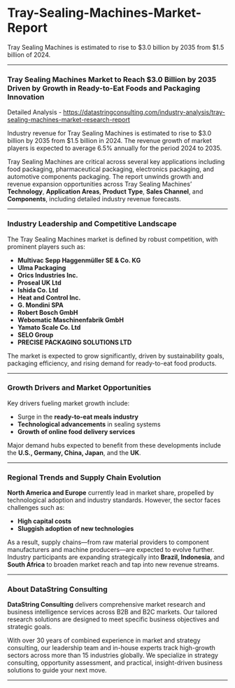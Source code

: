 # Tray-Sealing-Machines-Market-Report
Tray Sealing Machines is estimated to rise to $3.0 billion by 2035 from $1.5 billion of 2024.

---

### **Tray Sealing Machines Market to Reach \$3.0 Billion by 2035 Driven by Growth in Ready-to-Eat Foods and Packaging Innovation**

Detailed Analysis - https://datastringconsulting.com/industry-analysis/tray-sealing-machines-market-research-report

Industry revenue for Tray Sealing Machines is estimated to rise to \$3.0 billion by 2035 from \$1.5 billion in 2024. The revenue growth of market players is expected to average 6.5% annually for the period 2024 to 2035.

Tray Sealing Machines are critical across several key applications including food packaging, pharmaceutical packaging, electronics packaging, and automotive components packaging. The report unwinds growth and revenue expansion opportunities across Tray Sealing Machines’ **Technology**, **Application Areas**, **Product Type**, **Sales Channel**, and **Components**, including detailed industry revenue forecasts.

---

### **Industry Leadership and Competitive Landscape**

The Tray Sealing Machines market is defined by robust competition, with prominent players such as:

* **Multivac Sepp Haggenmüller SE & Co. KG**
* **Ulma Packaging**
* **Orics Industries Inc.**
* **Proseal UK Ltd**
* **Ishida Co. Ltd**
* **Heat and Control Inc.**
* **G. Mondini SPA**
* **Robert Bosch GmbH**
* **Webomatic Maschinenfabrik GmbH**
* **Yamato Scale Co. Ltd**
* **SELO Group**
* **PRECISE PACKAGING SOLUTIONS LTD**

The market is expected to grow significantly, driven by sustainability goals, packaging efficiency, and rising demand for ready-to-eat food products.

---

### **Growth Drivers and Market Opportunities**

Key drivers fueling market growth include:

* Surge in the **ready-to-eat meals industry**
* **Technological advancements** in sealing systems
* **Growth of online food delivery services**

Major demand hubs expected to benefit from these developments include the **U.S., Germany, China, Japan**, and the **UK**.

---

### **Regional Trends and Supply Chain Evolution**

**North America and Europe** currently lead in market share, propelled by technological adoption and industry standards. However, the sector faces challenges such as:

* **High capital costs**
* **Sluggish adoption of new technologies**

As a result, supply chains—from raw material providers to component manufacturers and machine producers—are expected to evolve further. Industry participants are expanding strategically into **Brazil, Indonesia**, and **South Africa** to broaden market reach and tap into new revenue streams.

---

### **About DataString Consulting**

**DataString Consulting** delivers comprehensive market research and business intelligence services across B2B and B2C markets. Our tailored research solutions are designed to meet specific business objectives and strategic goals.

With over 30 years of combined experience in market and strategy consulting, our leadership team and in-house experts track high-growth sectors across more than 15 industries globally. We specialize in strategy consulting, opportunity assessment, and practical, insight-driven business solutions to guide your next move.

---
